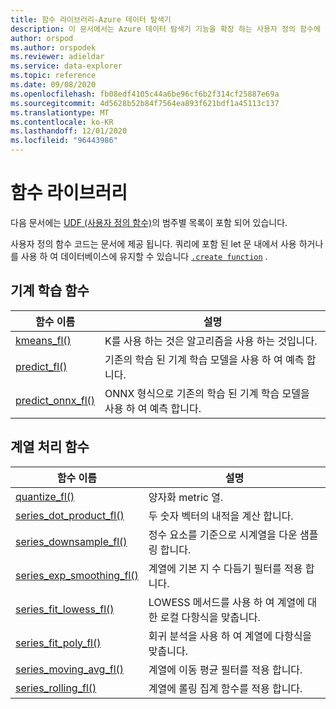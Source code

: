 ```yaml
---
title: 함수 라이브러리-Azure 데이터 탐색기
description: 이 문서에서는 Azure 데이터 탐색기 기능을 확장 하는 사용자 정의 함수에 대해 설명 합니다.
author: orspod
ms.author: orspodek
ms.reviewer: adieldar
ms.service: data-explorer
ms.topic: reference
ms.date: 09/08/2020
ms.openlocfilehash: fb08edf4105c44a6be96cf6b2f314cf25887e69a
ms.sourcegitcommit: 4d5628b52b84f7564ea893f621bdf1a45113c137
ms.translationtype: MT
ms.contentlocale: ko-KR
ms.lasthandoff: 12/01/2020
ms.locfileid: "96443986"
---
```

# <a name="functions-library"></a>함수 라이브러리

다음 문서에는 [UDF (사용자 정의 함수)](../query/functions/user-defined-functions.md)의 범주별 목록이 포함 되어 있습니다.

사용자 정의 함수 코드는 문서에 제공 됩니다.  쿼리에 포함 된 let 문 내에서 사용 하거나를 사용 하 여 데이터베이스에 유지할 수 있습니다 [`.create function`](../management/create-function.md) .

## <a name="machine-learning-functions"></a>기계 학습 함수

|함수 이름     |설명                                          |
|-------------------------|--------------------------------------------------------|
|[kmeans_fl()](kmeans-fl.md)|K를 사용 하는 것은 알고리즘을 사용 하는 것입니다. |
|[predict_fl()](predict-fl.md)|기존의 학습 된 기계 학습 모델을 사용 하 여 예측 합니다. |
|[predict_onnx_fl()](predict-onnx-fl.md)| ONNX 형식으로 기존의 학습 된 기계 학습 모델을 사용 하 여 예측 합니다. |

## <a name="series-processing-functions"></a>계열 처리 함수

|함수 이름     |설명                                          |
|-------------------------|--------------------------------------------------------|
|[quantize_fl()](quantize-fl.md)|양자화 metric 열. |
|[series_dot_product_fl()](series-dot-product-fl.md)|두 숫자 벡터의 내적을 계산 합니다. |
|[series_downsample_fl()](series-downsample-fl.md)|정수 요소를 기준으로 시계열을 다운 샘플링 합니다. |
|[series_exp_smoothing_fl()](series-exp-smoothing-fl.md)|계열에 기본 지 수 다듬기 필터를 적용 합니다. |
|[series_fit_lowess_fl()](series-fit-lowess-fl.md)|LOWESS 메서드를 사용 하 여 계열에 대 한 로컬 다항식을 맞춥니다. |
|[series_fit_poly_fl()](series-fit-poly-fl.md)|회귀 분석을 사용 하 여 계열에 다항식을 맞춥니다. |
|[series_moving_avg_fl()](series-moving-avg-fl.md)|계열에 이동 평균 필터를 적용 합니다. |
|[series_rolling_fl()](series-rolling-fl.md)|계열에 롤링 집계 함수를 적용 합니다. |
